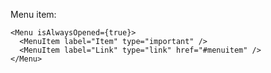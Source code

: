 Menu item:

    <Menu isAlwaysOpened={true}>
      <MenuItem label="Item" type="important" />
      <MenuItem label="Link" type="link" href="#menuitem" />
    </Menu>
